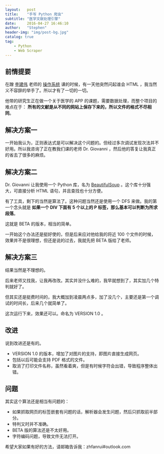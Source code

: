 ```yaml
---
layout:   post
title:    "手写 Python 爬虫"
subtitle: "医学文献处理引擎"
date:     2016-04-27 16:46:10
author:   "Stephen"
header-img: "img/post-bg.jpg"
catalog: true
tag:
    - Python
    - Web Scraper
---
```


## 前情提要

在蹭 [李建伟]() 老师的 [操作系统]() 课的时候，有一天他突然问起谁会 HTML ，我当然义不容辞的举手了。所以才有了一切的一切。

他带的研究生正在做一个关于医学的 APP 的课题，需要数据处理，而整个项目的难点在于： **所有的文献是从不同的网站上保存下来的，所以文件的格式不尽相同**。

## 解决方案一

一开始我认为，正则表达式是可以解决这个问题的。但经过多次调试发现次法并不好用。所以我咨询了正在教我们课的老师 Dr. Giovanni ，然后他的答复让我真正的省去了很多的麻烦。

## 解决方案二

Dr. Giovanni 让我使用一个 Python 库，名为 [BeautifulSoup]() 。这个库十分强大，可直接分析 HTML 语句，并且查找也十分方便。

有了工具，剩下的当然是算法了。这种问题当然还是使用一个 DFS 来做。我的第一个念头就是 **如果一个 DIV 下面有 5 个以上的 P 标签，那么基本可以判断为所求段落**。

这就是 BETA 的版本，相当的简单。

一开始这个办法还是挺好使的，但是后来应对他给我的将近 100 个文件的时候，效果并不是很理想，但还是说的过去，我就先把 BETA 版给了老师。

## 解决方案三

结果当然是不理想的。

后来老师又找我，让我再改改。其实并没什么难的，我早就想到了，其实加几个特判就好了。

但其实还是挺费时间的，我大概加到凌晨两点多，加了没几个，主要还是第一个调试的时间长，后来几个就简单了。

这次运行下来，效果还可以。命名为 VERSION 1.0 。

## 改进

说到改进还是有的。

- VERSION 1.0 的版本，增加了对图片的支持，即图片直接生成网页。
- 包括以后可能会支持 PDF 格式的文件。
- 取消了打印文件名称，虽然看着爽，但是有时候字符会出错，导致程序整体出错。

## 问题

其实这个算法还是相当有问题的：

- 如果抓取网页的标签嵌套有问题的话，解析器会发生问题，然后只抓取前半部分。
- 特判又时并不准确。
- BETA 版的算法还是不太好用。
- 字符编码问题，导致文件无法打开。

希望大家如果有好的方法，请邮箱告诉我：zhfanrui#outlook.com

